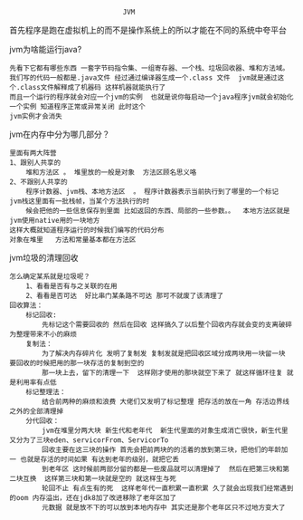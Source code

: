                                 JVM
首先程序是跑在虚拟机上的而不是操作系统上的所以才能在不同的系统中夸平台

jvm为啥能运行java? 
 
    先看下它都有哪些东西 一套字节码指令集、一组寄存器、一个栈、垃圾回收器、堆和方法域。
    我们写的代码一般都是.java文件 经过通过编译器生成一个.class 文件  jvm就是通过这个.class文件解释成了机器码 这样机器就能执行了
    而且一个运行的程序就会对应一个jvm的实例  也就是说你每启动一个java程序jvm就会初始化一个实例 知道程序正常或异常关闭 此时这个
    jvm实例才会消失

jvm在内存中分为哪几部分？

    里面有两大阵营 
    1、跟别人共享的
        堆和方法区 。 堆里放的一般是对象  方法区顾名思义咯
    2、不跟别人共享的
        程序计数器、jvm栈、本地方法区  。 程序计数器表示当前执行到了哪里的一个标记   jvm栈这里面有一批栈帧，当某个方法执行的时
        候会把他的一些信息保存到里面 比如返回的东西、局部的一些参数。。  本地方法区就是jvm使用native用的一块地方    
    这样大概就知道程序运行的时候我们编写的代码分布 
    对象在堆里   方法和常量基本都在方法区
    
jvm垃圾的清理回收

    怎么确定某系就是垃圾呢？
        1、看看是否有与之关联的在用
        2、看看是否可达  好比串门某条路不可达 那可不就废了该清理了
    回收算法：
        标记回收:
            先标记这个需要回收的 然后在回收 这样搞久了以后整个回收内存就会变的支离破碎 为整理带来不小的麻烦
        复制法：
            为了解决内存碎片化 发明了复制发 复制发就是把回收区域分成两块用一块留一块 要回收的时候把用的那一块存活的复制到空的
            那一块上去，留下的清理一下  这样刚才使用的那块就空下来了 就这样循环往复 就是利用率有点低
        标记整理法：
            结合前两种的麻烦和浪费 大佬们又发明了标记整理 把存活的放在一角 存活边界线之外的全部清理掉
        分代回收：
            jvm在堆里分两大块 新生代和老年代  新生代里面的对象生成消亡很快，新生代里又分为了三块eden、servicorFrom、ServicorTo
            回收主要在这三块的操作 首先会把前两块的的活着的放到第三块，把他们的年龄加一 也就是存活的时间如果 有达到老年的级别，就把它丢
            到老年区 这时候前两部分留的都是一些废品就可以清理掉了  然后在把第三块和第二块互换  这样第三块和第一块就是空的 就这样生与死
            轮回不止 有点生有的死  这样老年代一直积累一直积累 久了就会出现我们经常遇到的oom 内存溢出，还在jdk8加了改进移除了老年区加了
            元数据 就是放不下的可以放到本地内存中 其实还是那个老年区只不过地方变大了
    
    
    

    


 
